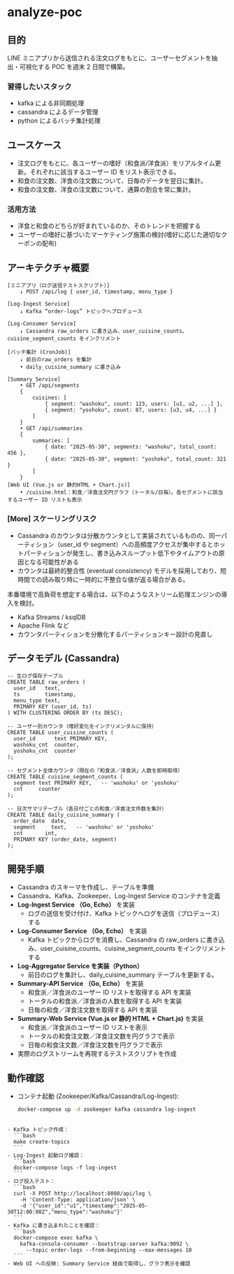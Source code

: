 # analyze-poc

## 目的

LINE ミニアプリから送信される注文ログをもとに、ユーザーセグメントを抽出・可視化する POC を週末 2 日間で構築。

### 習得したいスタック

- kafka による非同期処理
- cassandra によるデータ管理
- python によるバッチ集計処理

## ユースケース

- 注文ログをもとに、各ユーザーの嗜好（和食派/洋食派）をリアルタイム更新。それぞれに該当するユーザー ID をリスト表示できる。
- 和食の注文数、洋食の注文数について、日毎のデータを翌日に集計。
- 和食の注文数、洋食の注文数について、通算の割合を常に集計。

### 活用方法

- 洋食と和食のどちらが好まれているのか、そのトレンドを把握する
- ユーザーの嗜好に基づいたマーケティング施策の検討(嗜好に応じた適切なクーポンの配布)

## アーキテクチャ概要

```text
[ミニアプリ（ログ送信テストスクリプト）]
    ↓ POST /api/log { user_id, timestamp, menu_type }

[Log-Ingest Service]
    ↓ Kafka “order-logs” トピックへプロデュース

[Log-Consumer Service]
    ↓ Cassandra raw_orders に書き込み、user_cuisine_counts、cuisine_segment_counts をインクリメント

[バッチ集計 (CronJob)]
    ↓ 前日のraw_orders を集計
    • daily_cuisine_summary に書き込み

[Summary Service]
    • GET /api/segments
    {
        cuisines: [
            { segment: "washoku", count: 123, users: [u1, u2, ...] },
            { segment: "yoshoku", count: 87, users: [u3, u4, ...] }
        ]
    }
    • GET /api/summaries
    {
        summaries: [
            { date: "2025-05-30", segments: "washoku", total_count: 456 },
            { date: "2025-05-30", segment: "yoshoku", total_count: 321 }
        ]
    }
[Web UI (Vue.js or 静的HTML + Chart.js)]
    • /cuisine.html：和食／洋食注文円グラフ（トータル/日毎）。各セグメントに該当するユーザー ID リストも表示
```

### [More] スケーリングリスク

- Cassandra のカウンタは分散カウンタとして実装されているものの、同一パーティション（user_id や segment）への高頻度アクセスが集中するとホットパーティションが発生し、書き込みスループット低下やタイムアウトの原因となる可能性がある
- カウンタは最終的整合性 (eventual consistency) モデルを採用しており、短時間での読み取り時に一時的に不整合な値が返る場合がある。

本番環境で高負荷を想定する場合は、以下のようなストリーム処理エンジンの導入を検討。

- Kafka Streams / ksqlDB
- Apache Flink など
- カウンタパーティションを分散化するパーティションキー設計の見直し

## データモデル (Cassandra)

```cql
-- 生ログ保存テーブル
CREATE TABLE raw_orders (
  user_id   text,
  ts        timestamp,
  menu_type text,
  PRIMARY KEY (user_id, ts)
) WITH CLUSTERING ORDER BY (ts DESC);

-- ユーザー別カウンタ（嗜好変化をインクリメンタルに保持）
CREATE TABLE user_cuisine_counts (
  user_id      text PRIMARY KEY,
  washoku_cnt  counter,
  yoshoku_cnt  counter
);

-- セグメント全体カウンタ（現在の「和食派／洋食派」人数を即時取得）
CREATE TABLE cuisine_segment_counts (
  segment text PRIMARY KEY,   -- 'washoku' or 'yoshoku'
  cnt     counter
);

-- 日次サマリテーブル（各日付ごとの和食／洋食注文件数を集計）
CREATE TABLE daily_cuisine_summary (
  order_date  date,
  segment     text,   -- 'washoku' or 'yoshoku'
  cnt       int,
  PRIMARY KEY (order_date, segment)
);
```

## 開発手順

- Cassandra のスキーマを作成し、テーブルを準備
- Cassandra、Kafka、Zookeeper、Log-Ingest Service のコンテナを定義
- **Log-Ingest Service （Go, Echo）** を実装
  - ログの送信を受け付け、Kafka トピックへログを送信（プロデュース）する
- **Log-Consumer Service （Go, Echo）** を実装
  - Kafka トピックからログを消費し、Cassandra の raw_orders に書き込み、user_cuisine_counts、cuisine_segment_counts をインクリメントする
- **Log-Aggregator Service を実装（Python）**
  - 前日のログを集計し、daily_cuisine_summary テーブルを更新する。
- **Summary-API Service （Go, Echo）** を実装
  - 和食派／洋食派のユーザー ID リストを取得する API を実装
  - トータルの和食派／洋食派の人数を取得する API を実装
  - 日毎の和食／洋食注文数を取得する API を実装
- **Summary-Web Service (Vue.js or 静的 HTML + Chart.js)** を実装
  - 和食派／洋食派のユーザー ID リストを表示
  - トータルの和食注文数／洋食注文数を円グラフで表示
  - 日毎の和食注文数／洋食注文数を円グラフで表示
- 実際のログストリームを再現するテストスクリプトを作成

## 動作確認

- コンテナ起動 (Zookeeper/Kafka/Cassandra/Log-Ingest):
  ```bash
  docker-compose up -d zookeeper kafka cassandra log-ingest
  ```

````

- Kafka トピック作成：
  ```bash
  make create-topics
  ```
- Log-Ingest 起動ログ確認：
  ```bash
  docker-compose logs -f log-ingest
  ```
- ログ投入テスト：
  ```bash
  curl -X POST http://localhost:8080/api/log \
    -H 'Content-Type: application/json' \
    -d '{"user_id":"u1","timestamp":"2025-05-30T12:00:00Z","menu_type":"washoku"}'
  ```
- Kafka に書き込まれたことを確認：
  ```bash
  docker-compose exec kafka \
    kafka-console-consumer --bootstrap-server kafka:9092 \
      --topic order-logs --from-beginning --max-messages 10
  ```
- Web UI への反映: Summary Service 経由で取得し、グラフ表示を確認
````
